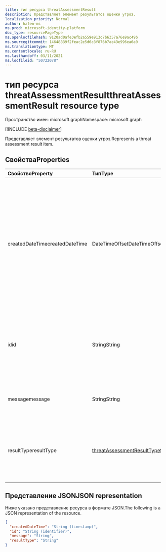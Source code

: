 ```yaml
---
title: тип ресурса threatAssessmentResult
description: Представляет элемент результатов оценки угроз.
localization_priority: Normal
author: hafen-ms
ms.prod: microsoft-identity-platform
doc_type: resourcePageType
ms.openlocfilehash: 9120ad0afe3efb2a559e913c7b6357a76e9ac49b
ms.sourcegitcommit: 14648839f2feac2e5d6c8f876b7ae43e996ea6a0
ms.translationtype: MT
ms.contentlocale: ru-RU
ms.lasthandoff: 03/11/2021
ms.locfileid: "50722078"
---
```

# <a name="threatassessmentresult-resource-type"></a><span data-ttu-id="033a3-103">тип ресурса threatAssessmentResult</span><span class="sxs-lookup"><span data-stu-id="033a3-103">threatAssessmentResult resource type</span></span>

<span data-ttu-id="033a3-104">Пространство имен: microsoft.graph</span><span class="sxs-lookup"><span data-stu-id="033a3-104">Namespace: microsoft.graph</span></span>

[!INCLUDE [beta-disclaimer](../../includes/beta-disclaimer.md)]

<span data-ttu-id="033a3-105">Представляет элемент результатов оценки угроз.</span><span class="sxs-lookup"><span data-stu-id="033a3-105">Represents a threat assessment result item.</span></span>

## <a name="properties"></a><span data-ttu-id="033a3-106">Свойства</span><span class="sxs-lookup"><span data-stu-id="033a3-106">Properties</span></span>

| <span data-ttu-id="033a3-107">Свойство</span><span class="sxs-lookup"><span data-stu-id="033a3-107">Property</span></span>     | <span data-ttu-id="033a3-108">Тип</span><span class="sxs-lookup"><span data-stu-id="033a3-108">Type</span></span>        | <span data-ttu-id="033a3-109">Описание</span><span class="sxs-lookup"><span data-stu-id="033a3-109">Description</span></span> |
|:-------------|:------------|:------------|
|<span data-ttu-id="033a3-110">createdDateTime</span><span class="sxs-lookup"><span data-stu-id="033a3-110">createdDateTime</span></span>|<span data-ttu-id="033a3-111">DateTimeOffset</span><span class="sxs-lookup"><span data-stu-id="033a3-111">DateTimeOffset</span></span>|<span data-ttu-id="033a3-112">Тип Timestamp представляет сведения о времени и дате с использованием формата ISO 8601 (всегда применяется формат UTC).</span><span class="sxs-lookup"><span data-stu-id="033a3-112">The Timestamp type represents date and time information using ISO 8601 format and is always in UTC time.</span></span> <span data-ttu-id="033a3-113">Например, значение полуночи 1 января 2014 г. в формате UTC: `2014-01-01T00:00:00Z`.</span><span class="sxs-lookup"><span data-stu-id="033a3-113">For example, midnight UTC on Jan 1, 2014 is `2014-01-01T00:00:00Z`.</span></span>|
|<span data-ttu-id="033a3-114">id</span><span class="sxs-lookup"><span data-stu-id="033a3-114">id</span></span>|<span data-ttu-id="033a3-115">String</span><span class="sxs-lookup"><span data-stu-id="033a3-115">String</span></span>|<span data-ttu-id="033a3-116">Идентификатор результатов оценки угроз — это уникальный идентификатор глобального идентификатора (GUID).</span><span class="sxs-lookup"><span data-stu-id="033a3-116">The threat assessment result ID is a globally unique identifier (GUID).</span></span>|
|<span data-ttu-id="033a3-117">message</span><span class="sxs-lookup"><span data-stu-id="033a3-117">message</span></span>|<span data-ttu-id="033a3-118">String</span><span class="sxs-lookup"><span data-stu-id="033a3-118">String</span></span>|<span data-ttu-id="033a3-119">Сообщение результата для каждой оценки угрозы.</span><span class="sxs-lookup"><span data-stu-id="033a3-119">The result message for each threat assessment.</span></span>|
|<span data-ttu-id="033a3-120">resultType</span><span class="sxs-lookup"><span data-stu-id="033a3-120">resultType</span></span>|[<span data-ttu-id="033a3-121">threatAssessmentResultType</span><span class="sxs-lookup"><span data-stu-id="033a3-121">threatAssessmentResultType</span></span>](enums.md#threatassessmentresulttype-values)|<span data-ttu-id="033a3-122">Тип результатов оценки угроз.</span><span class="sxs-lookup"><span data-stu-id="033a3-122">The threat assessment result type.</span></span> <span data-ttu-id="033a3-123">Возможные значения: `checkPolicy`, `rescan`.</span><span class="sxs-lookup"><span data-stu-id="033a3-123">Possible values are: `checkPolicy`, `rescan`.</span></span>|

## <a name="json-representation"></a><span data-ttu-id="033a3-124">Представление JSON</span><span class="sxs-lookup"><span data-stu-id="033a3-124">JSON representation</span></span>

<span data-ttu-id="033a3-125">Ниже указано представление ресурса в формате JSON.</span><span class="sxs-lookup"><span data-stu-id="033a3-125">The following is a JSON representation of the resource.</span></span>

<!-- {
  "blockType": "resource",
  "optionalProperties": [

  ],
  "@odata.type": "microsoft.graph.threatAssessmentResult",
  "keyProperty": "id"
}-->

```json
{
  "createdDateTime": "String (timestamp)",
  "id": "String (identifier)",
  "message": "String",
  "resultType": "String"
}
```

<!-- uuid: 16cd6b66-4b1a-43a1-adaf-3a886856ed98
2019-02-04 14:57:30 UTC -->
<!-- {
  "type": "#page.annotation",
  "description": "threatAssessmentResult resource",
  "keywords": "",
  "section": "documentation",
  "tocPath": ""
}-->


